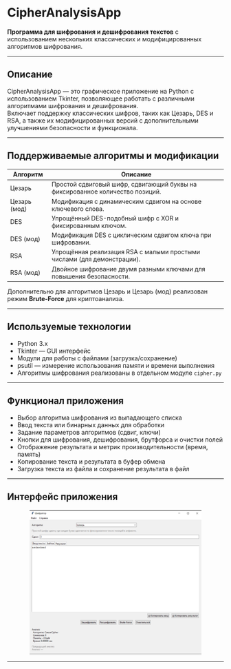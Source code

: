 # CipherAnalysisApp

**Программа для шифрования и дешифрования текстов** с использованием нескольких классических и модифицированных алгоритмов шифрования.

---

## Описание

CipherAnalysisApp — это графическое приложение на Python с использованием Tkinter, позволяющее работать с различными алгоритмами шифрования и дешифрования.  
Включает поддержку классических шифров, таких как Цезарь, DES и RSA, а также их модифицированных версий с дополнительными улучшениями безопасности и функционала.

---

## Поддерживаемые алгоритмы и модификации

| Алгоритм         | Описание                                                                                   |
|------------------|--------------------------------------------------------------------------------------------|
| Цезарь           | Простой сдвиговый шифр, сдвигающий буквы на фиксированное количество позиций.             |
| Цезарь (мод)     | Модификация с динамическим сдвигом на основе ключевого слова.                              |
| DES              | Упрощённый DES-подобный шифр с XOR и фиксированным ключом.                                |
| DES (мод)        | Модификация DES с циклическим сдвигом ключа при шифровании.                               |
| RSA              | Упрощённая реализация RSA с малыми простыми числами (для демонстрации).                    |
| RSA (мод)        | Двойное шифрование двумя разными ключами для повышения безопасности.                       |

Дополнительно для алгоритмов Цезарь и Цезарь (мод) реализован режим **Brute-Force** для криптоанализа.

---

## Используемые технологии

- Python 3.x
- Tkinter — GUI интерфейс
- Модули для работы с файлами (загрузка/сохранение)
- psutil — измерение использования памяти и времени выполнения
- Алгоритмы шифрования реализованы в отдельном модуле `cipher.py`

---

## Функционал приложения

- Выбор алгоритма шифрования из выпадающего списка
- Ввод текста или бинарных данных для обработки
- Задание параметров алгоритмов (сдвиг, ключи)
- Кнопки для шифрования, дешифрования, брутфорса и очистки полей
- Отображение результата и метрик производительности (время, память)
- Копирование текста и результата в буфер обмена
- Загрузка текста из файла и сохранение результата в файл

---

## Интерфейс приложения 

<p align="center">
  <img src="presentation/util.png" width="400" alt="Интерфейс" />
</p>
 
---
